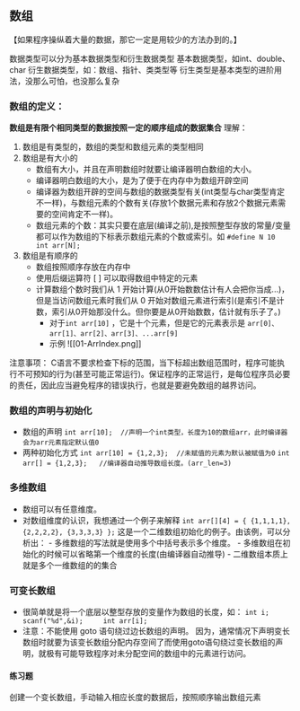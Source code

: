 ## 数组
【如果程序操纵着大量的数据，那它一定是用较少的方法办到的。】

数据类型可以分为基本数据类型和衍生数据类型
基本数据类型，如int、double、char
衍生数据类型，如：数组、指针、类类型等
衍生类型是基本类型的进阶用法，没那么可怕，也没那么复杂

### 数组的定义：
**数组是有限个相同类型的数据按照一定的顺序组成的数据集合**
理解：
1. 数组是有类型的，数组的类型和数组元素的类型相同
2. 数组是有大小的
	- 数组有大小，并且在声明数组时就要让编译器明白数组的大小。
	- 编译器明白数组的大小，是为了便于在内存中为数组开辟空间
	- 编译器为数组开辟的空间与数组的数据类型有关(int类型与char类型肯定不一样)，与数组元素的个数有关(存放1个数据元素和存放2个数据元素需要的空间肯定不一样)。
	- 数组元素的个数：其实只要在底层(编译之前),是按照整型存放的常量/变量 都可以作为数组的下标表示数组元素的个数或索引。如 `#define N 10   int arr[N];  `
3. 数组是有顺序的
	- 数组按照顺序存放在内存中
	- 使用后缀运算符 \[ \] 可以取得数组中特定的元素
	- 计算数组个数时我们从 1 开始计算(从0开始数数估计有人会把你当成...)，但是当访问数组元素时我们从 0 开始对数组元素进行索引(是索引不是计数，索引从0开始那没什么。但你要是从0开始数数，估计就有乐子了。)
		- 对于`int arr[10]` ，它是十个元素，但是它的元素表示是 `arr[0]、arr[1]、arr[2]、arr[3]、...arr[9]`
		- 示例
					![[01-ArrIndex.png]]	

注意事项：
C语言不要求检查下标的范围，当下标超出数组范围时，程序可能执行不可预知的行为(甚至可能正常运行)。保证程序的正常运行，是每位程序员必要的责任，因此应当避免程序的错误执行，也就是要避免数组的越界访问。


### 数组的声明与初始化
- 数组的声明
	`int arr[10];  //声明一个int类型，长度为10的数组arr，此时编译器会为arr元素指定默认值0`
- 两种初始化方式
		`int arr[10] = {1,2,3};  //未赋值的元素为默认被赋值为0`
		`int arr[] = {1,2,3};   //编译器自动推导数组长度。(arr_len=3)`


### 多维数组
- 数组可以有任意维度。
- 对数组维度的认识，我想通过一个例子来解释
	`int arr[][4] = { {1,1,1,1}, {2,2,2,2}, {3,3,3,3} };`
	这是一个二维数组初始化的例子。由该例，可以分析出：
		- 多维数组的写法就是使用多个中括号表示多个维度。
		- 多维数组在初始化的时候可以省略第一个维度的长度(由编译器自动推导)
		- 二维数组本质上就是多个一维数组的的集合

### 可变长数组
- 很简单就是将一个底层以整型存放的变量作为数组的长度，如：
	`int i;    scanf("%d",&i);     int arr[i];`
- 注意：不能使用 goto 语句绕过边长数组的声明。
	因为，通常情况下声明变长数组时就要为该变长数组分配内存空间了而使用goto语句绕过变长数组的声明，就极有可能导致程序对未分配空间的数组中的元素进行访问。


#### 练习题
创建一个变长数组，手动输入相应长度的数据后，按照顺序输出数组元素